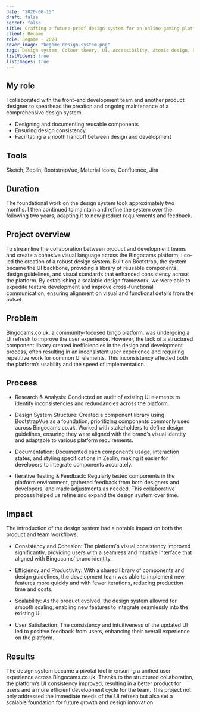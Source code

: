 ```yaml
---
date: "2020-06-15"
draft: false
secret: false
title: Crafting a future-proof design system for an online gaming platform
client: Begame
role: Begame · 2020
cover_image: "begame-design-system.png"
tags: Design system, Colour theory, UI, Accessibility, Atomic design, Responsive design, Bootstrap,  Sketch, Zeplin, Abstract
listVideos: true
listImages: true
---
```


## My role
I collaborated with the front-end development team and another product designer to spearhead the creation and ongoing maintenance of a comprehensive design system. 

- Designing and documenting reusable components
- Ensuring design consistency 
- Facilitating a smooth handoff between design and development

## Tools
Sketch, Zeplin, BootstrapVue, Material Icons, Confluence, Jira

## Duration
The foundational work on the design system took approximately two months. I then continued to maintain and refine the system over the following two years, adapting it to new product requirements and feedback.

## Project overview
To streamline the collaboration between product and development teams and create a cohesive visual language across the Bingocams platform, I co-led the creation of a robust design system. Built on Bootstrap, the system became the UI backbone, providing a library of reusable components, design guidelines, and visual standards that enhanced consistency across the platform. By establishing a scalable design framework, we were able to expedite feature development and improve cross-functional communication, ensuring alignment on visual and functional details from the outset.

## Problem
Bingocams.co.uk, a community-focused bingo platform, was undergoing a UI refresh to improve the user experience. However, the lack of a structured component library created inefficiencies in the design and development process, often resulting in an inconsistent user experience and requiring repetitive work for common UI elements. This inconsistency affected both the platform’s usability and the speed of implementation.

## Process
- Research & Analysis: Conducted an audit of existing UI elements to identify inconsistencies and redundancies across the platform.

- Design System Structure: Created a component library using BootstrapVue as a foundation, prioritizing components commonly used across Bingocams.co.uk. Worked with stakeholders to define design guidelines, ensuring they were aligned with the brand’s visual identity and adaptable to various platform requirements.

- Documentation: Documented each component’s usage, interaction states, and styling specifications in Zeplin, making it easier for developers to integrate components accurately.

- Iterative Testing & Feedback: Regularly tested components in the platform environment, gathered feedback from both designers and developers, and made adjustments as needed. This collaborative process helped us refine and expand the design system over time.

## Impact
The introduction of the design system had a notable impact on both the product and team workflows:

- Consistency and Cohesion: The platform's visual consistency improved significantly, providing users with a seamless and intuitive interface that aligned with Bingocams’ brand identity.

- Efficiency and Productivity: With a shared library of components and design guidelines, the development team was able to implement new features more quickly and with fewer iterations, reducing production time and costs.

- Scalability: As the product evolved, the design system allowed for smooth scaling, enabling new features to integrate seamlessly into the existing UI.

- User Satisfaction: The consistency and intuitiveness of the updated UI led to positive feedback from users, enhancing their overall experience on the platform.

## Results
The design system became a pivotal tool in ensuring a unified user experience across Bingocams.co.uk. Thanks to the structured collaboration, the platform’s UI consistency improved, resulting in a better product for users and a more efficient development cycle for the team. This project not only addressed the immediate needs of the UI refresh but also set a scalable foundation for future growth and design innovation.